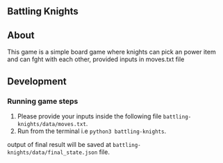 ## Battling Knights

## About

This game is a simple board game where knights can pick an power item and can fght with each other, provided inputs in moves.txt file

## Development

### Running game steps

1. Please provide your inputs inside the following file `battling-knights/data/moves.txt`.
2. Run from the terminal i.e `python3 battling-knights`.

output of final result will be saved at `battling-knights/data/final_state.json` file.